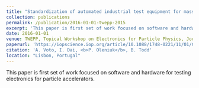 ```yaml
---
title: "Standardization of automated industrial test equipment for mass production of control systems"
collection: publications
permalink: /publication/2016-01-01-twepp-2015
excerpt: 'This paper is first set of work focused on software and hardware for testing electronics for particle accelerators.'
date: 2016-01-01
venue: TWEPP, Topical Workshop on Electronics for Particle Physics, Journal of Instrumentation, Volume 11'
paperurl: 'https://iopscience.iop.org/article/10.1088/1748-0221/11/01/C01047'
citation: 'A. Voto, I. Dai, <b>P. Oleniuk</b>, B. Todd'
location: "Lisbon, Portugal"
---
```

This paper is first set of work focused on software and hardware for testing electronics for particle accelerators.
